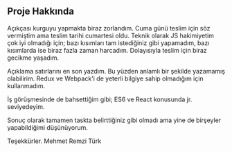 ## Proje Hakkında

Açıkçası kurguyu yapmakta biraz zorlandım. Cuma günü teslim için söz vermiştim ama teslim tarihi cumartesi oldu. Teknik olarak JS hakimiyetim çok iyi olmadığı için; bazı kısımları tam istediğiniz gibi yapamadım, bazı kısımlarda ise biraz fazla zaman harcadım. Dolayısıyla teslim için biraz gecikme yaşadım.

Açıklama satırlarını en son yazdım. Bu yüzden anlamlı bir şekilde yazamamış olabilirim. Redux ve Webpack'i de yeterli bilgiye sahip olmadığım için kullanmadım.

İş görüşmesinde de bahsettiğim gibi; ES6 ve React konusunda jr. seviyedeyim.

Sonuç olarak tamamen taskta belirttiğiniz gibi olmadı ama yine de birşeyler yapabildiğimi düşünüyorum.

Teşekkürler. 
Mehmet Remzi Türk